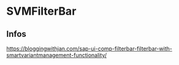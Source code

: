 # SVMFilterBar

## Infos
https://bloggingwithjan.com/sap-ui-comp-filterbar-filterbar-with-smartvariantmanagement-functionality/
